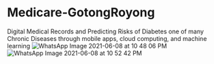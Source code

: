 # Medicare-GotongRoyong
Digital Medical Records and Predicting Risks of Diabetes one of many
Chronic Diseases through mobile apps, cloud computing, and machine learning
![WhatsApp Image 2021-06-08 at 10 48 06 PM](https://user-images.githubusercontent.com/64422494/121216989-9cc43800-c8ab-11eb-9755-92bd5f07d649.jpeg)
![WhatsApp Image 2021-06-08 at 10 52 42 PM](https://user-images.githubusercontent.com/64422494/121217670-460b2e00-c8ac-11eb-90a2-a67d6c1b90b8.jpeg)
